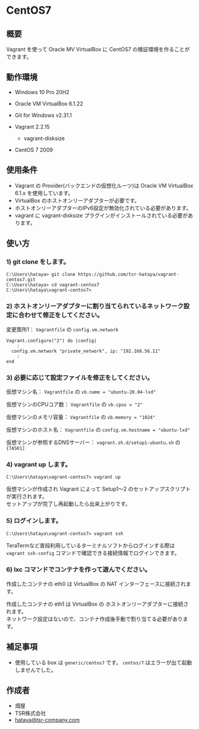 # CentOS7

## 概要

Vagrant を使って Oracle MV VirtualBox に CentOS7 の検証環境を作ることができます。  


## 動作環境

* Windows 10 Pro 20H2

* Oracle VM VirtualBox 6.1.22

* Git for Windows v2.31.1

* Vagrant 2.2.15
  * vagrant-disksize

* CentOS 7 2009


## 使用条件

* Vagrant の Provider(バックエンドの仮想化ルーツ)は Oracle VM VirtualBox 6.1.x を使用しています。  
* VirtualBox のホストオンリーアダプターが必要です。  
* ホストオンリーアダプターのIPv6設定が無効化されている必要があります。  
* vagrant に vagrant-disksize プラグインがインストールされている必要があります。  


## 使い方

### 1) git clone をします。  

```
C:\Users\hataya> git clone https://github.com/tsr-hataya/vagrant-centos7.git
C:\Users\hataya> cd vagrant-centos7
C:\Users\hataya\vagrant-centos7> 
```


### 2) ホストオンリーアダプターに割り当てられているネットワーク設定に合わせて修正をしてください。  

変更箇所1： `Vagrantfile` の `config.vm.network`  

```
Vagrant.configure("2") do |config|
    :
  config.vm.network "private_network", ip: "192.168.56.11"
    :
end
```

### 3) 必要に応じて設定ファイルを修正をしてください。  

仮想マシン名： `Vagrantfile` の `vb.name = "ubuntu-20.04-lxd"`  

仮想マシンのCPUコア数： `Vagrantfile` の `vb.cpus = "2"`  

仮想マシンのメモリ容量： `Vagrantfile` の `vb.memory = "1024"`  

仮想マシンのホスト名： `Vagrantfile` の `config.vm.hostname = "ubuntu-lxd"`  

仮想マシンが参照するDNSサーバー： `vagrant.sh.d/setup1-ubuntu.sh` の `{TASK1]`  


### 4) vagrant up します。  

```
C:\Users\hataya\vagrant-centos7> vagrant up
```

仮想マシンが作成され Vagrant によって Setup1～2 のセットアップスクリプトが実行されます。  
セットアップが完了し再起動したら出来上がりです。  


### 5) ログインします。  

```
C:\Users\hataya\vagrant-centos7> vagrant ssh
```

TeraTermなど普段利用しているターミナルソフトからログインする際は `vagrant ssh-config` コマンドで確認できる接続情報でログインできます。  



### 6) lxc コマンドでコンテナを作って遊んでください。  

作成したコンテナの eth0 は VirtualBox の NAT インターフェースに接続されます。  

作成したコンテナの eth1 は VirtualBox の ホストオンリーアダプターに接続されます。  
ネットワーク設定はないので、コンテナ作成後手動で割り当てる必要があります。


## 補足事項

* 使用している box は `generic/centos7` です。 `centos/7` はエラーが出て起動しませんでした。  

## 作成者

* 畑屋
* TSR株式会社
* hataya@tsr-company.com


